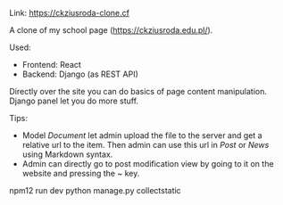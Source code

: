 Link: https://ckziusroda-clone.cf

A clone of my school page (https://ckziusroda.edu.pl/).

Used:
- Frontend: React
- Backend: Django (as REST API)
  
Directly over the site you can do basics of page content manipulation. Django panel let you do more stuff.

Tips:
- Model *Document* let admin upload the file to the server and get a relative url to the item. Then admin can use this url in *Post* or *News* using Markdown syntax.
- Admin can directly go to post modification view by going to it on the website and pressing the *~* key.

npm12 run dev
python manage.py collectstatic
